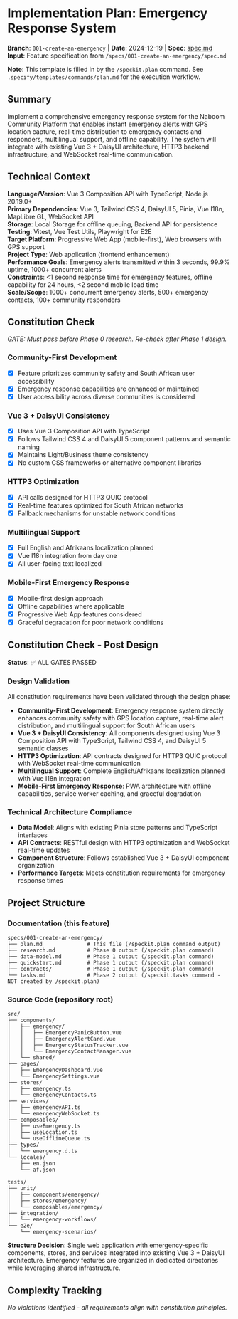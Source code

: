 # Implementation Plan: Emergency Response System

**Branch**: `001-create-an-emergency` | **Date**: 2024-12-19 | **Spec**: [spec.md](./spec.md)
**Input**: Feature specification from `/specs/001-create-an-emergency/spec.md`

**Note**: This template is filled in by the `/speckit.plan` command. See `.specify/templates/commands/plan.md` for the execution workflow.

## Summary

Implement a comprehensive emergency response system for the Naboom Community Platform that enables instant emergency alerts with GPS location capture, real-time distribution to emergency contacts and responders, multilingual support, and offline capability. The system will integrate with existing Vue 3 + DaisyUI architecture, HTTP3 backend infrastructure, and WebSocket real-time communication.

## Technical Context

**Language/Version**: Vue 3 Composition API with TypeScript, Node.js 20.19.0+  
**Primary Dependencies**: Vue 3, Tailwind CSS 4, DaisyUI 5, Pinia, Vue I18n, MapLibre GL, WebSocket API  
**Storage**: Local Storage for offline queuing, Backend API for persistence  
**Testing**: Vitest, Vue Test Utils, Playwright for E2E  
**Target Platform**: Progressive Web App (mobile-first), Web browsers with GPS support  
**Project Type**: Web application (frontend enhancement)  
**Performance Goals**: Emergency alerts transmitted within 3 seconds, 99.9% uptime, 1000+ concurrent alerts  
**Constraints**: <1 second response time for emergency features, offline capability for 24 hours, <2 second mobile load time  
**Scale/Scope**: 1000+ concurrent emergency alerts, 500+ emergency contacts, 100+ community responders

## Constitution Check

_GATE: Must pass before Phase 0 research. Re-check after Phase 1 design._

### Community-First Development

- [x] Feature prioritizes community safety and South African user accessibility
- [x] Emergency response capabilities are enhanced or maintained
- [x] User accessibility across diverse communities is considered

### Vue 3 + DaisyUI Consistency

- [x] Uses Vue 3 Composition API with TypeScript
- [x] Follows Tailwind CSS 4 and DaisyUI 5 component patterns and semantic naming
- [x] Maintains Light/Business theme consistency
- [x] No custom CSS frameworks or alternative component libraries

### HTTP3 Optimization

- [x] API calls designed for HTTP3 QUIC protocol
- [x] Real-time features optimized for South African networks
- [x] Fallback mechanisms for unstable network conditions

### Multilingual Support

- [x] Full English and Afrikaans localization planned
- [x] Vue I18n integration from day one
- [x] All user-facing text localized

### Mobile-First Emergency Response

- [x] Mobile-first design approach
- [x] Offline capabilities where applicable
- [x] Progressive Web App features considered
- [x] Graceful degradation for poor network conditions

## Constitution Check - Post Design

**Status**: ✅ ALL GATES PASSED

### Design Validation

All constitution requirements have been validated through the design phase:

- **Community-First Development**: Emergency response system directly enhances community safety with GPS location capture, real-time alert distribution, and multilingual support for South African users
- **Vue 3 + DaisyUI Consistency**: All components designed using Vue 3 Composition API with TypeScript, Tailwind CSS 4, and DaisyUI 5 semantic classes
- **HTTP3 Optimization**: API contracts designed for HTTP3 QUIC protocol with WebSocket real-time communication
- **Multilingual Support**: Complete English/Afrikaans localization planned with Vue I18n integration
- **Mobile-First Emergency Response**: PWA architecture with offline capabilities, service worker caching, and graceful degradation

### Technical Architecture Compliance

- **Data Model**: Aligns with existing Pinia store patterns and TypeScript interfaces
- **API Contracts**: RESTful design with HTTP3 optimization and WebSocket real-time updates
- **Component Structure**: Follows established Vue 3 + DaisyUI component organization
- **Performance Targets**: Meets constitution requirements for emergency response times

## Project Structure

### Documentation (this feature)

```
specs/001-create-an-emergency/
├── plan.md              # This file (/speckit.plan command output)
├── research.md          # Phase 0 output (/speckit.plan command)
├── data-model.md        # Phase 1 output (/speckit.plan command)
├── quickstart.md        # Phase 1 output (/speckit.plan command)
├── contracts/           # Phase 1 output (/speckit.plan command)
└── tasks.md             # Phase 2 output (/speckit.tasks command - NOT created by /speckit.plan)
```

### Source Code (repository root)

```
src/
├── components/
│   ├── emergency/
│   │   ├── EmergencyPanicButton.vue
│   │   ├── EmergencyAlertCard.vue
│   │   ├── EmergencyStatusTracker.vue
│   │   └── EmergencyContactManager.vue
│   └── shared/
├── pages/
│   ├── EmergencyDashboard.vue
│   └── EmergencySettings.vue
├── stores/
│   ├── emergency.ts
│   └── emergencyContacts.ts
├── services/
│   ├── emergencyAPI.ts
│   └── emergencyWebSocket.ts
├── composables/
│   ├── useEmergency.ts
│   ├── useLocation.ts
│   └── useOfflineQueue.ts
├── types/
│   └── emergency.d.ts
└── locales/
    ├── en.json
    └── af.json

tests/
├── unit/
│   ├── components/emergency/
│   ├── stores/emergency/
│   └── composables/emergency/
├── integration/
│   └── emergency-workflows/
└── e2e/
    └── emergency-scenarios/
```

**Structure Decision**: Single web application with emergency-specific components, stores, and services integrated into existing Vue 3 + DaisyUI architecture. Emergency features are organized in dedicated directories while leveraging shared infrastructure.

## Complexity Tracking

_No violations identified - all requirements align with constitution principles._
